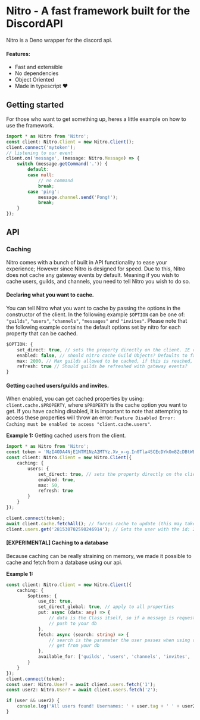 # Nitro - A fast framework built for the DiscordAPI
Nitro is a Deno wrapper for the discord api.
<br />

#### Features:
- Fast and extensible
- No dependencies
- Object Oriented
- Made in typescript :heart: 
## Getting started
For those who want to get something up, heres a little example on how to use the framework.
```ts
import * as Nitro from 'Nitro';
const client: Nitro.Client = new Nitro.Client();
client.connect('mytoken');
// listening to our event
client.on('message', (message: Nitro.Message) => {
    switch (message.getCommand('.')) {
        default:
        case null:
            // no command
            break;
        case 'ping':
            message.channel.send('Pong!');
            break;
    }
});
```

## API

### Caching
Nitro comes with a bunch of built in API functionality to ease your experience; However since Nitro is designed for speed. Due to this, Nitro does not cache any gateway events by default. Meaning if you wish to cache users, guilds, and channels, you need to tell Nitro you wish to do so.

#### Declaring what you want to cache.
You can tell Nitro what you want to cache by passing the options in the constructor of the client. In the following example `$OPTION` can be one of: `"guilds"`, `"users"`, `"channels"`, `"messages"` and `"invites"`. Please note that the following example contains the default options set by nitro for each property that can be cached.
```ts
$OPTION: {
    set_direct: true, // sets the property directly on the client. IE client.property instead of client.cache.property
    enabled: false, // should nitro cache Guild Objects? Defaults to false
    max: 2000, // Max guilds allowed to be cached, if this is reached, no more guilds are cached.
    refresh: true // Should guilds be refreshed with gateway events?
}
```

#### Getting cached users/guilds and invites.
When enabled, you can get cached properties by using: `client.cache.$PROPERTY`, where `$PROPERTY` is the cache option you want to get.
If you have caching disabled, it is important to note that attempting to access these properties will throw an error: `Feature Disabled Error: Caching must be enabled to access "client.cache.users"`.

**Example 1:** Getting cached users from the client.
```ts
import * as Nitro from 'Nitro';
const token = 'NzI4ODA4NjE1NTM1NzA2MTYz.Xv_x-g.In0Tla4SCEcDYkOm8ZcDBtWBG8I';
const client: Nitro.Client = new Nitro.Client({
    caching: {
        users: {
            set_direct: true, // sets the property directly on the client. IE client.users instead of client.cache.users
            enabled: true,
            max: 50,
            refresh: true
        }
    }
});

client.connect(token);
await client.cache.fetchAll(); // forces cache to update (this may take a while depending on how large your bot is, and this is strongly discouraged.)
client.users.get('281530702590246914'); // Gets the user with the id: 281530702590246914
```

#### [EXPERIMENTAL] Caching to a database
Because caching can be really straining on memory, we made it possible to cache and fetch from a database using our api. 

**Example 1:**
```ts
const client: Nitro.Client = new Nitro.Client({
    caching: {
        $options: {
            use_db: true,
            set_direct_global: true, // apply to all properties
            put: async (data: any) => {
                // data is the Class itself, so if a message is requesting to be saved, a message object is passed.
                // push to your db
            },
            fetch: async (search: string) => {
                // search is the paramater the user passes when using client.property.fetch('search'); 
                // get from your db
            },
            available_for: ['guilds', 'users', 'channels', 'invites', 'messages']
        }
    }
});
client.connect(token);
const user: Nitro.User? = await client.users.fetch('1');
const user2: Nitro.User? = await client.users.fetch('2');

if (user && user2) {
    console.log('All users found! Usernames: ' + user.tag + ' ' + user2.tag);
}
```